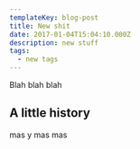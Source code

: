 ```yaml
---
templateKey: blog-post
title: New shit
date: 2017-01-04T15:04:10.000Z
description: new stuff
tags:
  - new tags
---
```

Blah blah blah

## A little history

mas y mas mas
